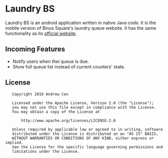 # Laundry BS

Laundry BS is an android application written in native Java code. It is the mobile version of Binus Square's laundry queue website. It has the same functionality as its [official website](http://web.binus.ac.id/binussquare/LaundryQueue/DropInQueue.aspx).


## Incoming Features

- Notify users when thei queue is due.
- Show full queue list instead of current counters' state.


## License

```
   Copyright 2019 Andrew Cen

   Licensed under the Apache License, Version 2.0 (the "License");
   you may not use this file except in compliance with the License.
   You may obtain a copy of the License at

       http://www.apache.org/licenses/LICENSE-2.0

   Unless required by applicable law or agreed to in writing, software
   distributed under the License is distributed on an "AS IS" BASIS,
   WITHOUT WARRANTIES OR CONDITIONS OF ANY KIND, either express or implied.
   See the License for the specific language governing permissions and
   limitations under the License.
```
